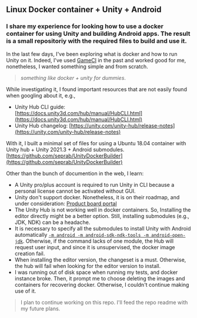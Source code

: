 ## Linux Docker container + Unity + Android
### I share my experience for looking how to use a docker container for using Unity and building Android apps. The result is a small repositoriy with the required files to build and use it.

In the last few days, I've been exploring what is docker and how to run Unity on it. Indeed, I've used [GameCI](https://github.com/game-ci/docker) in the past and worked good for me, nonetheless, I wanted something simple and from scratch. 
> *something like docker + unity for dummies*.

While investigating it, I found important resources that are not easily found when googling about it, e.g.,

- Unity Hub CLI guide: [https://docs.unity3d.com/hub/manual/HubCLI.html](https://docs.unity3d.com/hub/manual/HubCLI.html)
- Unity Hub changelog: [https://unity.com/unity-hub/release-notes](https://unity.com/unity-hub/release-notes)

With it, I built a minimal set of files for using a Ubuntu 18.04 container with Unity hub + Unity 2021.3 + Android submodules. [https://github.com/seprab/UnityDockerBuilder](https://github.com/seprab/UnityDockerBuilder)

Other than the bunch of documention in the web, I learn:
- A Unity pro/plus account is required to run Unity in CLI because a personal license cannot be activated without GUI.
- Unity don't support docker. Nonetheless, it is on their roadmap, and under consideration: [Product board portal](https://portal.productboard.com/gupat5mdsl4luvs35fqy5vlq/tabs/50-desktop)
- The Unity Hub is not working well in docker containers. So, Installing the editor directly might be a better option. Still, installing submodules (e.g., JDK, NDK) can be a headache.
- It is necessary to specify all the submodules to install Unity with Android automatically [`-m android -m android-sdk-ndk-tools -m android-open-jdk`](https://github.com/seprab/UnityDockerBuilder/blob/a4725a6fcb730817ea549914852435dc58ac5851/image-setup.sh#L32). Otherwise, if the command lacks of one module, the Hub will request user input, and since it is unsupervised, the docker image creation fail.
- When installing the editor version, the changeset is a must. Otherwise, the hub will fail when looking for the editor version to install.
- I was running out of disk space when running my tests, and docker instance broke. Then, it prompt me to choose deleting the images and containers for recovering docker. Otherwise, I couldn't continue making use of it.

> I plan to continue working on this repo. I'll feed the repo readme with my future plans.